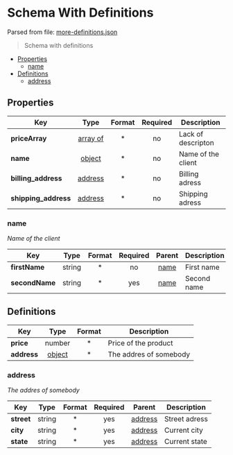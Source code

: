# __Schema With Definitions__

Parsed from file: [more-definitions.json](https://github.com/McCastles/JMC/blob/master/examples/more-definitions.json)
> Schema with definitions
* [Properties](#properties)
	* [name](#name)
* [Definitions](#definitions)
	* [address](#address)
## __Properties__
|Key|Type|Format|Required|Description|
|-|:-:|:-:|:-:|-|
|__priceArray__|[array of ]([price](#definitions))|*|no|Lack of descripton|
|__name__|[object](#name)|*|no|Name of the client|
|__billing_address__|[address](##address)|*|no|Billing adress|
|__shipping_address__|[address](##address)|*|no|Shipping adress|
### __name__
_Name of the client_

|Key|Type|Format|Required|Parent|Description|
|-|:-:|:-:|:-:|:-:|-|
|__firstName__|string|*|no|[name](name)|First name|
|__secondName__|string|*|yes|[name](name)|Second name|
## __Definitions__
|Key|Type|Format|Description|
|-|:-:|:-:|-|
|__price__|number|*|Price of the product|
|__address__|[object](#address)|*|The addres of somebody|
### __address__
_The addres of somebody_

|Key|Type|Format|Required|Parent|Description|
|-|:-:|:-:|:-:|:-:|-|
|__street__|string|*|yes|[address](address)|Street adress|
|__city__|string|*|yes|[address](address)|Current city|
|__state__|string|*|yes|[address](address)|Current state|